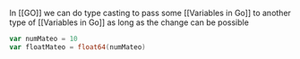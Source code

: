 
In [[GO]] we can do type casting to pass some [[Variables in Go]] to another type of [[Variables in Go]] as long as the change can be possible

```Go
var numMateo = 10
var floatMateo = float64(numMateo)

```
